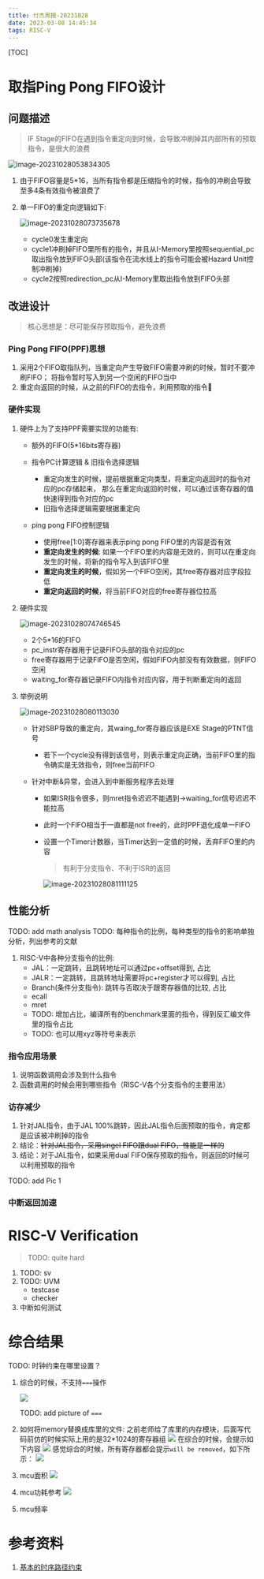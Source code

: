 ```yaml
---
title: 付杰周报-20231028
date: 2023-03-08 14:45:34
tags: RISC-V
---
```


[TOC]

# 取指Ping Pong FIFO设计

## 问题描述

> IF Stage的FIFO在遇到指令重定向到时候，会导致冲刷掉其内部所有的预取指令，是很大的浪费

![image-20231028053834305](../../../../../../Pictures/Typora/image-20231028053834305.png)

1. 由于FIFO容量是5\*16，当所有指令都是压缩指令的时候，指令的冲刷会导致至多4条有效指令被浪费了

2. 单一FIFO的重定向逻辑如下:

   ![image-20231028073735678](../../../../../../Pictures/Typora/image-20231028073735678.png)

   - cycle0发生重定向
   - cycle1冲刷掉FIFO里所有的指令，并且从I-Memory里按照sequential_pc取出指令放到FIFO头部(该指令在流水线上的指令可能会被Hazard Unit控制冲刷掉)
   - cycle2按照redirection_pc从I-Memory里取出指令放到FIFO头部

## 改进设计

> 核心思想是：尽可能保存预取指令，避免浪费

### Ping Pong FIFO(PPF)思想

1. 采用2个FIFO取指队列，当重定向产生导致FIFO需要冲刷的时候，暂时不要冲刷FIFO；
   将指令暂时写入到另一个空闲的FIFO当中
2. 重定向返回的时候，从之前的FIFO的去指令，利用预取的指令

### 硬件实现

1. 硬件上为了支持PPF需要实现的功能有:

   - 额外的FIFO(5\*16bits寄存器)
   - 指令PC计算逻辑 & 旧指令选择逻辑
     - 重定向发生的时候，提前根据重定向类型，将重定向返回时的指令对应的pc存储起来，
       那么在重定向返回的时候，可以通过该寄存器的值快速得到指令对应的pc
     - 旧指令选择逻辑需要根据重定向
   - ping pong FIFO控制逻辑

     - 使用free[1:0]寄存器来表示ping pong FIFO里的内容是否有效
     - **重定向发生的时候**: 如果一个FIFO里的内容是无效的，则可以在重定向发生的时候，将新的指令写入到该FIFO里
     - **重定向发生的时候**，假如另一个FIFO空闲，其free寄存器对应字段拉低
     - **重定向返回的时候**，将当前FIFO对应的free寄存器位拉高

2. 硬件实现

   ![image-20231028074746545](../../../../../../Pictures/Typora/image-20231028074746545.png)

   - 2个5\*16的FIFO
   - pc_instr寄存器用于记录FIFO头部的指令对应的pc
   - free寄存器用于记录FIFO是否空闲，假如FIFO内部没有有效数据，则FIFO空闲
   - waiting_for寄存器记录FIFO内指令对应内容，用于判断重定向的返回

3. 举例说明

   ![image-20231028080113030](../../../../../../Pictures/Typora/image-20231028080113030.png)

   - 针对SBP导致的重定向，其waing_for寄存器应该是EXE Stage的PTNT信号

     - 若下一个cycle没有得到该信号，则表示重定向正确，当前FIFO里的指令确实是无效指令，则free当前FIFO

   - 针对中断&异常，会进入到中断服务程序去处理

     - 如果ISR指令很多，则mret指令迟迟不能遇到->waiting_for信号迟迟不能拉高

     - 此时一个FIFO相当于一直都是not free的，此时PPF退化成单一FIFO

     - 设置一个Timer计数器，当Timer达到一定值的时候，丢弃FIFO里的内容

       > 有利于分支指令、不利于ISR的返回

       ![image-20231028081111125](../../../../../../Pictures/Typora/image-20231028081111125.png)

## 性能分析

TODO: add math analysis
TODO: 每种指令的比例，每种类型的指令的影响单独分析，列出参考的文献

1. RISC-V中各种分支指令的比例:
   - JAL：一定跳转，且跳转地址可以通过pc+offset得到, 占比
   - JALR：一定跳转，且跳转地址需要将pc+register才可以得到, 占比
   - Branch(条件分支指令): 跳转与否取决于跟寄存器值的比较, 占比
   - ecall
   - mret
   - TODO: 增加占比，编译所有的benchmark里面的指令，得到反汇编文件里的指令占比
   - TODO: 也可以用xyz等符号来表示

### 指令应用场景

1. 说明函数调用会涉及到什么指令
2. 函数调用的时候会用到哪些指令（RISC-V各个分支指令的主要用法）

### 访存减少

1. 针对JAL指令，由于JAL 100%跳转，因此JAL指令后面预取的指令，肯定都是应该被冲刷掉的指令
2. 结论：~~针对JAL指令，采用singel FIFO跟dual FIFO，性能是一样的~~
3. 结论：对于JAL指令，如果采用dual FIFO保存预取的指令，则返回的时候可以利用预取的指令

TODO: add Pic 1

### 中断返回加速

# RISC-V Verification

> TODO: quite hard

1. TODO: sv
2. TODO: UVM
   - testcase
   - checker
3. 中断如何测试

# 综合结果

TODO: 时钟约束在哪里设置？

1. 综合的时候，不支持`===`操作

   ![](https://s2.loli.net/2023/11/01/jd1G5b9QyfJSKuz.png)

   TODO: add picture of `===`

2. 如何将memory替换成库里的文件: 之前老师给了库里的内存模块，后面写代码前仿的时候实际上用的是32\*1024的寄存器组
   ![](https://s2.loli.net/2023/11/01/zpwtdjN5nL6kFDm.png)
   在综合的时候，会提示如下内容
   ![](https://s2.loli.net/2023/11/01/voIgC8Bd17SUcTD.png)
   感觉综合的时候，所有寄存器都会提示`will be removed`，如下所示：
   ![](https://s2.loli.net/2023/11/01/iqnwXAbZa7GFtJg.png)

3. mcu面积
   ![](https://s2.loli.net/2023/11/01/vn7sCHbeyw8lKTa.png)

4. mcu功耗参考
   ![](https://s2.loli.net/2023/11/01/1TpoBeOgbcz3SY6.png)

5. mcu频率

# 参考资料

1. [基本的时序路径约束](https://cloud.tencent.com/developer/article/1653346)
